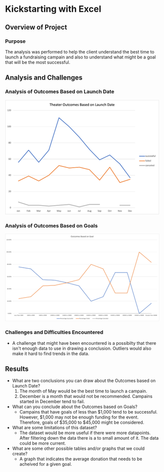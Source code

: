 # Kickstarting with Excel

## Overview of Project

### Purpose
  The analysis was performed to help the client understand the best time to launch a fundraising campain and also to understand what might be a goal that will be the most successful.
## Analysis and Challenges

### Analysis of Outcomes Based on Launch Date
![Outcomes Based on Launch Date](resources/Theater_Outcomes_vs_Launch.png)

### Analysis of Outcomes Based on Goals
![Outcomes Based on Launch Date](resources/Outcomes_vs_Goals.png)

### Challenges and Difficulties Encountered
  - A challenge that might have been encountered is a possibilty that there isn't enough data to use in drawing a conclusion. Outliers would also make it hard to find trends in the data.
## Results

- What are two conclusions you can draw about the Outcomes based on Launch Date?
  1. The month of May would be the best time to launch a campain.
  2. December is a month that would not be recommended. Campains started in December tend to fail.
- What can you conclude about the Outcomes based on Goals?
  - Campains that have goals of less than $1,000 tend to be successful. However, $1,000 may not be enough funding for the event. Therefore, goals of $35,000 to $45,000 might be considered.
- What are some limitations of this dataset?
  - The dataset would be more useful if there were more datapoints. After filtering down the data there is a to small amount of it. The data could be more current.
- What are some other possible tables and/or graphs that we could create?
  - A graph that indicates the average donation that needs to be acheived for a given goal.
